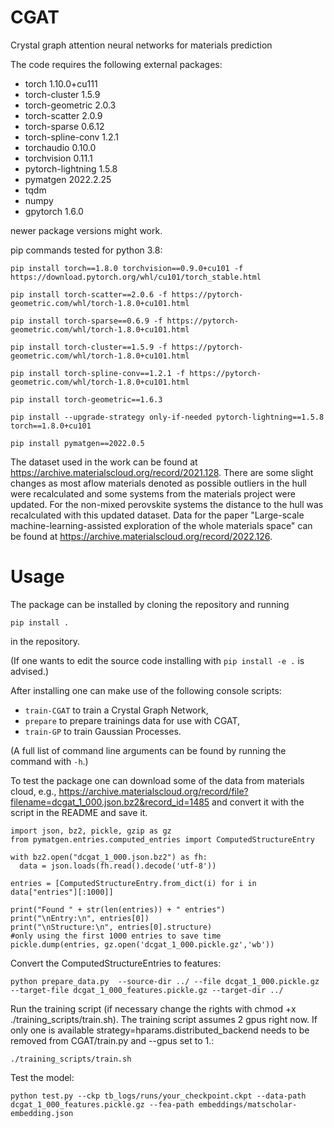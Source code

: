 # CGAT
Crystal graph attention neural networks for materials prediction

The code requires the following external packages:
* torch                     1.10.0+cu111              
* torch-cluster             1.5.9                    
* torch-geometric           2.0.3                    
* torch-scatter             2.0.9                    
* torch-sparse              0.6.12                    
* torch-spline-conv         1.2.1                    
* torchaudio                0.10.0                    
* torchvision               0.11.1              
* pytorch-lightning         1.5.8
* pymatgen                  2022.2.25
* tqdm
* numpy
* gpytorch 1.6.0

newer package versions might work.

pip commands tested for python 3.8:

`pip install torch==1.8.0 torchvision==0.9.0+cu101 -f https://download.pytorch.org/whl/cu101/torch_stable.html`

`pip install torch-scatter==2.0.6 -f https://pytorch-geometric.com/whl/torch-1.8.0+cu101.html`

`pip install torch-sparse==0.6.9 -f https://pytorch-geometric.com/whl/torch-1.8.0+cu101.html`

`pip install torch-cluster==1.5.9 -f https://pytorch-geometric.com/whl/torch-1.8.0+cu101.html`

`pip install torch-spline-conv==1.2.1 -f https://pytorch-geometric.com/whl/torch-1.8.0+cu101.html`

`pip install torch-geometric==1.6.3`

`pip install --upgrade-strategy only-if-needed pytorch-lightning==1.5.8 torch==1.8.0+cu101`

`pip install pymatgen==2022.0.5`


The dataset used in the work can be found at https://archive.materialscloud.org/record/2021.128. There are some slight changes as most aflow materials denoted as possible outliers in the hull were recalculated and some systems from the materials project were updated. For the non-mixed perovskite systems the distance to the hull was recalculated with this updated dataset. Data for the paper "Large-scale machine-learning-assisted exploration of the whole materials space" can be found at https://archive.materialscloud.org/record/2022.126.

# Usage
The package can be installed by cloning the repository and running
```shell
pip install .
```
in the repository.

(If one wants to edit the source code installing with `pip install -e .` is advised.)

After installing one can make use of the following console scripts:
* `train-CGAT` to train a Crystal Graph Network,
* `prepare` to prepare trainings data for use with CGAT,
* `train-GP` to train Gaussian Processes.

(A full list of command line arguments can be found by running the command with `-h`.)

To test the package one can download some of the data from materials cloud, e.g., https://archive.materialscloud.org/record/file?filename=dcgat_1_000.json.bz2&record_id=1485 and convert it with the script in the README and save it.

```
import json, bz2, pickle, gzip as gz
from pymatgen.entries.computed_entries import ComputedStructureEntry

with bz2.open("dcgat_1_000.json.bz2") as fh:
  data = json.loads(fh.read().decode('utf-8'))

entries = [ComputedStructureEntry.from_dict(i) for i in data["entries"][:1000]]

print("Found " + str(len(entries)) + " entries")
print("\nEntry:\n", entries[0])
print("\nStructure:\n", entries[0].structure)
#only using the first 1000 entries to save time
pickle.dump(entries, gz.open('dcgat_1_000.pickle.gz','wb'))
```

Convert the ComputedStructureEntries to features:

`python prepare_data.py  --source-dir ../ --file dcgat_1_000.pickle.gz --target-file dcgat_1_000_features.pickle.gz --target-dir ../`

Run the training script (if necessary change the rights with chmod +x ./training_scripts/train.sh). The training script assumes 2 gpus right now. If only one is available strategy=hparams.distributed_backend needs to be removed from CGAT/train.py and --gpus set to 1.:

`./training_scripts/train.sh`

Test the model:

`python test.py --ckp tb_logs/runs/your_checkpoint.ckpt --data-path dcgat_1_000_features.pickle.gz --fea-path embeddings/matscholar-embedding.json`
